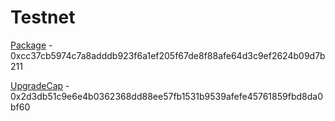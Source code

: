 # Testnet

[Package](https://testnet.suivision.xyz/package/0xcc37cb5974c7a8adddb923f6a1ef205f67de8f88afe64d3c9ef2624b09d7b211) - 0xcc37cb5974c7a8adddb923f6a1ef205f67de8f88afe64d3c9ef2624b09d7b211

[UpgradeCap](https://testnet.suivision.xyz/object/0x2d3db51c9e6e4b0362368dd88ee57fb1531b9539afefe45761859fbd8da0bf60) - 0x2d3db51c9e6e4b0362368dd88ee57fb1531b9539afefe45761859fbd8da0bf60
